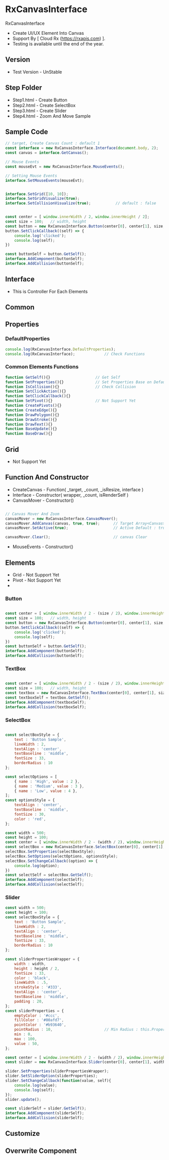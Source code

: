 # RxCanvasInterface
RxCanvasInterface

* Create UI/UX Element Into Canvas
* Support By [ Cloud Rx (<a href='https://rxapis.com'>https://rxapis.com</a>) ].
* Testing is available until the end of the year.

## Version
* Test Version - UnStable

## Step Folder
* Step1.html - Create Button
* Step2.html - Create SelectBox
* Step3.html - Create Slider
* Step4.html - Zoom And Move Sample

## Sample Code

```javascript
// target, Create Canvas Count : default 1
const interface = new RxCanvasInterface.Interface(document.body, 2);
const canvas = interface.GetCanvas();

// Mouse Events
const mouseEvt = new RxCanvasInterface.MouseEvents();

// Setting Mouse Events
interface.SetMouseEvents(mouseEvt);


interface.SetGrid([10, 10]);
interface.SetGridVisualize(true);
interface.SetCollisionVisualize(true);           // default : false


const center = [ window.innerWidth / 2, window.innerHeight / 2];
const size = 100;   // width, height
const button = new RxCanvasInterface.Button(center[0], center[1], size, size);
button.SetClickCallback((self) => {
    console.log('clicked');
    console.log(self);
})

const buttonSelf = button.GetSelf();
interface.AddComponent(buttonSelf);
interface.AddCollision(buttonSelf);

```

## Interface
* This is Controller For Each Elements




## Common

## Properties
### DefaultProperties

```javascript
console.log(RxCanvasInterface.DefaultProperties);
console.log(RxCanvasInterface);             // Check Functions
```
### Common Elements Functions
```javascript
function GetSelf(){}                    // Get Self
function SetProperties(){}              // Set Properties Base on Default Properties
function IsCollision(){}                // Check Collision
function SetClickAction(){}
function SetClickCallback(){}
function SetPivot(){}                   // Not Support Yet
function CreatePivots(){}
function CreateEdge(){}
function DrawPolygon(){}
function DrawStroke(){}
function DrawText(){}
function BaseUpdate(){}
function BaseDraw(){}
```

## Grid
* Not Support Yet

## Function And Constructor
* CreateCanvas - Function( _target, _count, _isResize, interface )
* Interface - Constructor( wrapper, _count, isRenderSelf )
* CanvasMover - Constructor()
```javascript

// Canvas Mover And Zoom
canvasMover = new RxCanvasInterface.CanvasMover();
canvasMover.AddCanvas(canvas, true, true);      // Target Array<Canvas>, Boolean (movement), Boolean (scale)
canvasMover.SetActive(true);                    // Active Default : true

canvasMover.Clear();                            // canvas Clear

```
* MouseEvents - Constructor()


## Elements
* Grid - Not Support Yet
* Pivot - Not Support Yet
* 
### Button

```javascript

const center = [ window.innerWidth / 2 - (size / 2), window.innerHeight / 2 - (size / 2)];
const size = 100;   // width, height
const button = new RxCanvasInterface.Button(center[0], center[1], size, size);
button.SetClickCallback((self) => {
    console.log('clicked');
    console.log(self);
})
const buttonSelf = button.GetSelf();
interface.AddComponent(buttonSelf);
interface.AddCollision(buttonSelf);

```

### TextBox

```javascript

const center = [ window.innerWidth / 2 - (size / 2), window.innerHeight / 2 - (size / 2)];
const size = 100;   // width, height
const textbox = new RxCanvasInterface.TextBox(center[0], center[1], size, size);
const textboxSelf = textbox.GetSelf();
interface.AddComponent(textboxSelf);
interface.AddCollision(textboxSelf);

```


### SelectBox

```javascript

const selectBoxStyle = {
    text : 'Button Sample',
    lineWidth : 2,
    textAlign : 'center',
    textBaseline : 'middle',
    fontSize : 33,
    borderRadius : 10
};

const selectOptions = [
    { name : 'High', value : 2 },
    { name : 'Medium', value : 3 },
    { name : 'Low', value : 4 },
];
const optionsStyle = {
    textAlign : 'center',
    textBaseline : 'middle',
    fontSize : 30,
    color : 'red',
};

const width = 500;
const height = 100;
const center = [ window.innerWidth / 2 - (width / 2), window.innerHeight / 2 - (height / 2)];
const selectBox = new RxCanvasInterface.SelectBox(center[0], center[1], width, height);
selectBox.SetProperties(selectBoxStyle);
selectBox.SetOptions(selectOptions, optionsStyle);
selectBox.SetChangeCallback((option) => {
    console.log(option);
})
const selectSelf = selectBox.GetSelf();
interface.AddComponent(selectSelf);
interface.AddCollision(selectSelf);

```

### Slider

```javascript
const width = 500;
const height = 100;
const selectBoxStyle = {
    text : 'Button Sample',
    lineWidth : 2,
    textAlign : 'center',
    textBaseline : 'middle',
    fontSize : 33,
    borderRadius : 10
};

const sliderPropertiesWrapper = {
    width : width,
    height : height / 2,
    fontSize : 33,
    color : 'black',
    lineWidth : .5,
    strokeStyle : '#333',
    textAlign : 'center',
    textBaseline : 'middle',
    padding : 20,
};
const sliderProperties = {
    emptyColor : '#ccc',
    fillColor : '#00afd7',
    pointColor : '#b93640',
    pointRadius : 10,                       // Min Radius : this.Properties.height / 2
    min : 0,
    max : 100,
    value : 50,
};

const center = [ window.innerWidth / 2 - (width / 2), window.innerHeight / 2 - (height / 2)];
const slider = new RxCanvasInterface.Slider(center[0], center[1], width, height / 2);

slider.SetProperties(sliderPropertiesWrapper);
slider.SetSliderOption(sliderProperties);
slider.SetChangeCallback(function(value, self){
    console.log(value);
    console.log(self);
});
slider.update();

const sliderSelf = slider.GetSelf();
interface.AddComponent(sliderSelf);
interface.AddCollision(sliderSelf);

```



## Customize
## Overwrite Component

